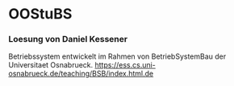 # OOStuBS
### Loesung von Daniel Kessener
Betriebssystem entwickelt im Rahmen von BetriebSystemBau der Universitaet Osnabrueck.
https://ess.cs.uni-osnabrueck.de/teaching/BSB/index.html.de

